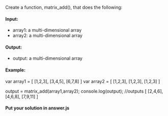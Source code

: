Create a function, matrix_add(), that does the following:

#### Input: 
- array1: a multi-dimensional array
- array2: a multi-dimensional array

#### Output: 
- output: a multi-dimensional array

#### Example:
var array1 = 
[
	[1,2,3],
	[3,4,5],
	[6,7,8]
]
var array2 =
[
	[1,2,3],
	[1,2,3],
	[1,2,3]
]


output = matrix_add(array1,array2);
console.log(output); 
//outputs 
[
	[2,4,6],
	[4,6,8],
	[7,9,11]
]

#### Put your solution in answer.js
